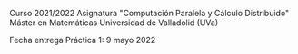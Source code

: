 Curso 2021/2022
Asignatura "Computación Paralela y Cálculo Distribuido"
Máster en Matemáticas
Universidad de Valladolid (UVa)

Fecha entrega Práctica 1: 9 mayo 2022

